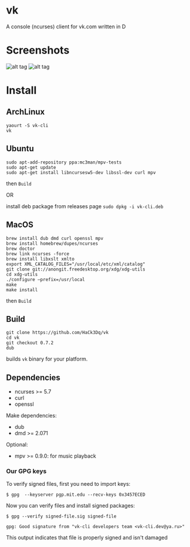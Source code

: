 # vk
A console (ncurses) client for vk.com written in D

# Screenshots

![alt tag](http://cs630123.vk.me/v630123942/25fc7/YOqfnerj4bE.jpg)
![alt tag](http://cs630123.vk.me/v630123942/25fd7/hcgITGtqEd0.jpg)

# Install

## ArchLinux

```
yaourt -S vk-cli
vk
```

## Ubuntu 

```
sudo apt-add-repository ppa:mc3man/mpv-tests
sudo apt-get update
sudo apt-get install libncursesw5-dev libssl-dev curl mpv
```

then `Build` 

OR

install deb package from releases page `sudo dpkg -i vk-cli.deb` 

## MacOS

```
brew install dub dmd curl openssl mpv
brew install homebrew/dupes/ncurses
brew doctor
brew link ncurses -force
brew install libxslt xmlto
export XML_CATALOG_FILES="/usr/local/etc/xml/catalog"
git clone git://anongit.freedesktop.org/xdg/xdg-utils
cd xdg-utils
./configure —prefix=/usr/local
make
make install
```

then `Build`

## Build

```
git clone https://github.com/HaCk3Dq/vk
cd vk
git checkout 0.7.2
dub
```
builds `vk` binary for your platform.

## Dependencies

+ ncurses >= 5.7
+ curl
+ openssl

Make dependencies:

+ dub 
+ dmd >= 2.071

Optional:

+ mpv >= 0.9.0: for music playback

### Our GPG keys

To verify signed files, first you need to import keys:

` $ gpg  --keyserver pgp.mit.edu --recv-keys 0x3457ECED `

Now you can verify files and install signed packages:

` $ gpg --verify signed-file.sig signed-file `

`gpg: Good signature from "vk-cli developers team <vk-cli.dev@ya.ru>"`

This output indicates that file is properly signed and isn't damaged

